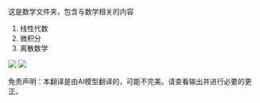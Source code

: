 这是数学文件夹，包含与数学相关的内容
1. 线性代数
2. 微积分
3. 离散数学

![](./translated_images/Math.bb463398a722ad532fc869f5a9a6da7666be0e1c3409464c409241e778092261.zh.jpg)
![](./translated_images/venn.cc7e323a1e2ba504109f0676de0bd636551cf7f85840633df29f7c26dd6ab5ea.zh.png)


免责声明：本翻译是由AI模型翻译的，可能不完美。请查看输出并进行必要的更正。